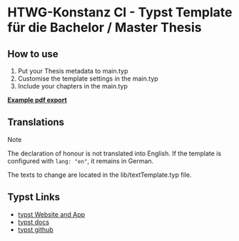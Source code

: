 # HTWG-Konstanz CI - Typst Template für die Bachelor / Master Thesis

## How to use
1. Put your Thesis metadata to main.typ
2. Customise the template settings in the main.typ
3. Include your chapters in the main.typ

[**Example pdf export**](docs/example-main.pdf)

## Translations
> [!NOTE]  
> The declaration of honour is not translated into English. If the template is configured with ``` lang: "en" ```, it remains in German. 
> 
> The texts to change are located in the lib/textTemplate.typ file. 


## Typst Links

- [typst Website and App](https://typst.app/)
- [typst docs](https://typst.app/docs/)
- [typst github](https://github.com/typst/typst)

